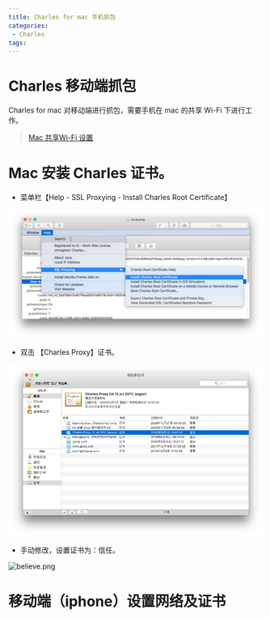 ```yaml
---
title: Charles for mac 手机抓包
categories:
 - Charles
tags:
---
```


# Charles 移动端抓包
Charles for mac 对移动端进行抓包，需要手机在 mac 的共享 Wi-Fi 下进行工作。

> [Mac 共享Wi-Fi 设置 ](https://hi2t.github.io/charles/2017/09/07/Charles抓包乱码解决/)

# Mac 安装 Charles 证书。

* 菜单栏【Help - SSL Proxying - Install Charles Root Certificate】

![route](https://github.com/hi2t/Blog.picture/blob/master/charles/route.png?raw=true)

* 双击 【Charles Proxy】证书。

![qualification.png](https://github.com/hi2t/Blog.picture/blob/master/charles/qualification.png?raw=true)

* 手动修改，设置证书为：信任。

![believe.png](https://github.com/hi2t/Blog.picture/blob/master/charles/believe.png.png?raw=true)

# 移动端（iphone）设置网络及证书
